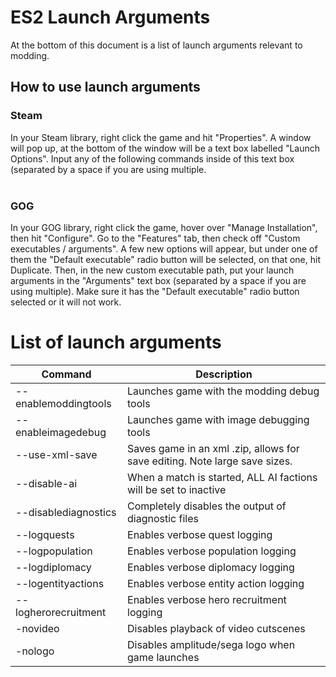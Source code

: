 # ES2 Launch Arguments

At the bottom of this document is a list of launch arguments relevant to modding.

## How to use launch arguments

### Steam
In your Steam library, right click the game and hit "Properties". A window will pop up, at the bottom of the window will be a text box labelled "Launch Options". Input any of the following commands inside of this text box (separated by a space if you are using multiple.</br></br>


### GOG
In your GOG library, right click the game, hover over "Manage Installation", then hit "Configure". Go to the "Features" tab, then check off "Custom executables / arguments". A few new options will appear, but under one of them the "Default executable" radio button will be selected, on that one, hit Duplicate. Then, in the new custom executable path, put your launch arguments in the "Arguments" text box (separated by a space if you are using multiple). Make sure it has the "Default executable" radio button selected or it will not work.

# List of launch arguments

| Command              | Description                                                                |
|----------------------|----------------------------------------------------------------------------|
| --enablemoddingtools | Launches game with the modding debug tools                                 |
| --enableimagedebug   | Launches game with image debugging tools                                   |
| --use-xml-save       | Saves game in an xml .zip, allows for save editing. Note large save sizes. |
| --disable-ai         | When a match is started, ALL AI factions will be set to inactive           |
| --disablediagnostics | Completely disables the output of diagnostic files      
| --logquests          | Enables verbose quest logging
| --logpopulation      | Enables verbose population logging
| --logdiplomacy       | Enables verbose diplomacy logging
| --logentityactions   | Enables verbose entity action logging
| --logherorecruitment | Enables verbose hero recruitment logging|
| -novideo             | Disables playback of video cutscenes                                       |
| -nologo              | Disables amplitude/sega logo when game launches  
